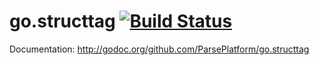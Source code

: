 go.structtag [![Build Status](https://secure.travis-ci.org/ParsePlatform/go.structtag.png)](http://travis-ci.org/ParsePlatform/go.structtag)
============

Documentation: http://godoc.org/github.com/ParsePlatform/go.structtag
